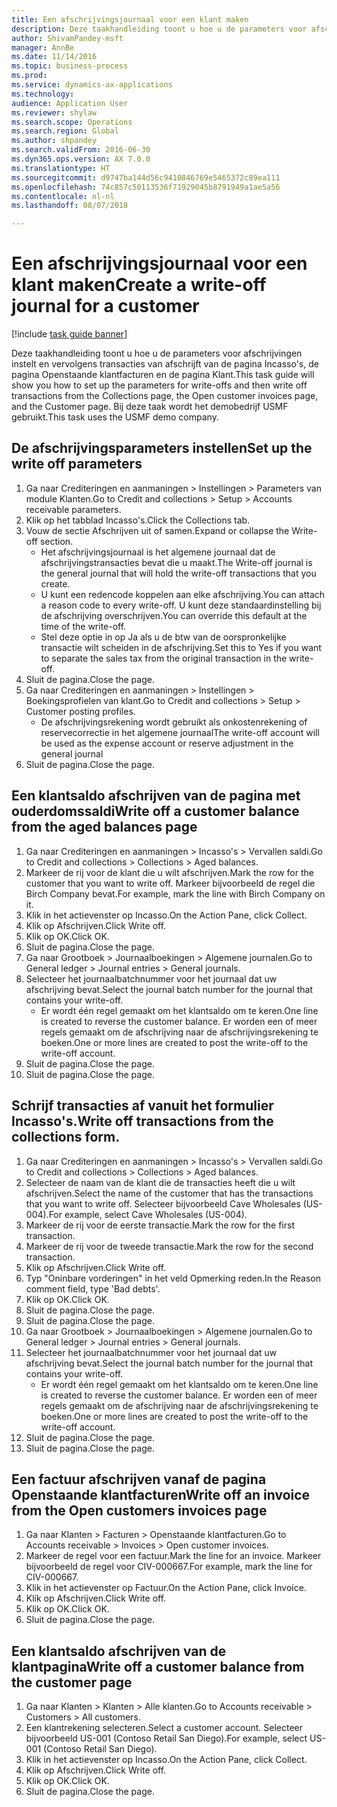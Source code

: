 ```yaml
--- 
title: Een afschrijvingsjournaal voor een klant maken
description: Deze taakhandleiding toont u hoe u de parameters voor afschrijvingen instelt en vervolgens transacties van afschrijft van de pagina Incasso's, de pagina Openstaande klantfacturen en de pagina Klant.
author: ShivamPandey-msft
manager: AnnBe
ms.date: 11/14/2016
ms.topic: business-process
ms.prod: 
ms.service: dynamics-ax-applications
ms.technology: 
audience: Application User
ms.reviewer: shylaw
ms.search.scope: Operations
ms.search.region: Global
ms.author: shpandey
ms.search.validFrom: 2016-06-30
ms.dyn365.ops.version: AX 7.0.0
ms.translationtype: HT
ms.sourcegitcommit: d9747ba144d56c9410846769e5465372c89ea111
ms.openlocfilehash: 74c857c50113536f71929045b8791949a1ae5a56
ms.contentlocale: nl-nl
ms.lasthandoff: 08/07/2018

---
```

# <a name="create-a-write-off-journal-for-a-customer"></a><span data-ttu-id="541d8-103">Een afschrijvingsjournaal voor een klant maken</span><span class="sxs-lookup"><span data-stu-id="541d8-103">Create a write-off journal for a customer</span></span>

[!include [task guide banner](../../includes/task-guide-banner.md)]

<span data-ttu-id="541d8-104">Deze taakhandleiding toont u hoe u de parameters voor afschrijvingen instelt en vervolgens transacties van afschrijft van de pagina Incasso's, de pagina Openstaande klantfacturen en de pagina Klant.</span><span class="sxs-lookup"><span data-stu-id="541d8-104">This task guide will show you how to set up the parameters for write-offs and then write off transactions from the Collections page, the Open customer invoices page, and the Customer page.</span></span> <span data-ttu-id="541d8-105">Bij deze taak wordt het demobedrijf USMF gebruikt.</span><span class="sxs-lookup"><span data-stu-id="541d8-105">This task uses the USMF demo company.</span></span>


## <a name="set-up-the-write-off-parameters"></a><span data-ttu-id="541d8-106">De afschrijvingsparameters instellen</span><span class="sxs-lookup"><span data-stu-id="541d8-106">Set up the write off parameters</span></span>
1. <span data-ttu-id="541d8-107">Ga naar Crediteringen en aanmaningen > Instellingen > Parameters van module Klanten.</span><span class="sxs-lookup"><span data-stu-id="541d8-107">Go to Credit and collections > Setup > Accounts receivable parameters.</span></span>
2. <span data-ttu-id="541d8-108">Klik op het tabblad Incasso's.</span><span class="sxs-lookup"><span data-stu-id="541d8-108">Click the Collections tab.</span></span>
3. <span data-ttu-id="541d8-109">Vouw de sectie Afschrijven uit of samen.</span><span class="sxs-lookup"><span data-stu-id="541d8-109">Expand or collapse the Write-off section.</span></span>
    * <span data-ttu-id="541d8-110">Het afschrijvingsjournaal is het algemene journaal dat de afschrijvingstransacties bevat die u maakt.</span><span class="sxs-lookup"><span data-stu-id="541d8-110">The Write-off journal is the general journal that will hold the write-off transactions that you create.</span></span>  
    * <span data-ttu-id="541d8-111">U kunt een redencode koppelen aan elke afschrijving.</span><span class="sxs-lookup"><span data-stu-id="541d8-111">You can attach a reason code to every write-off.</span></span> <span data-ttu-id="541d8-112">U kunt deze standaardinstelling bij de afschrijving overschrijven.</span><span class="sxs-lookup"><span data-stu-id="541d8-112">You can override this default at the time of the write-off.</span></span>  
    * <span data-ttu-id="541d8-113">Stel deze optie in op Ja als u de btw van de oorspronkelijke transactie wilt scheiden in de afschrijving.</span><span class="sxs-lookup"><span data-stu-id="541d8-113">Set this to Yes if you want to separate the sales tax from the original transaction in the write-off.</span></span>  
4. <span data-ttu-id="541d8-114">Sluit de pagina.</span><span class="sxs-lookup"><span data-stu-id="541d8-114">Close the page.</span></span>
5. <span data-ttu-id="541d8-115">Ga naar Crediteringen en aanmaningen > Instellingen > Boekingsprofielen van klant.</span><span class="sxs-lookup"><span data-stu-id="541d8-115">Go to Credit and collections > Setup > Customer posting profiles.</span></span>
    * <span data-ttu-id="541d8-116">De afschrijvingsrekening wordt gebruikt als onkostenrekening of reservecorrectie in het algemene journaal</span><span class="sxs-lookup"><span data-stu-id="541d8-116">The write-off account will be used as the expense account or reserve adjustment in the general journal</span></span>   
6. <span data-ttu-id="541d8-117">Sluit de pagina.</span><span class="sxs-lookup"><span data-stu-id="541d8-117">Close the page.</span></span>

## <a name="write-off-a-customer-balance-from-the-aged-balances-page"></a><span data-ttu-id="541d8-118">Een klantsaldo afschrijven van de pagina met ouderdomssaldi</span><span class="sxs-lookup"><span data-stu-id="541d8-118">Write off a customer balance from the aged balances page</span></span>
1. <span data-ttu-id="541d8-119">Ga naar Crediteringen en aanmaningen > Incasso's > Vervallen saldi.</span><span class="sxs-lookup"><span data-stu-id="541d8-119">Go to Credit and collections > Collections > Aged balances.</span></span>
2. <span data-ttu-id="541d8-120">Markeer de rij voor de klant die u wilt afschrijven.</span><span class="sxs-lookup"><span data-stu-id="541d8-120">Mark the row for the customer that you want to write off.</span></span> <span data-ttu-id="541d8-121">Markeer bijvoorbeeld de regel die Birch Company bevat.</span><span class="sxs-lookup"><span data-stu-id="541d8-121">For example, mark the line with Birch Company on it.</span></span>
3. <span data-ttu-id="541d8-122">Klik in het actievenster op Incasso.</span><span class="sxs-lookup"><span data-stu-id="541d8-122">On the Action Pane, click Collect.</span></span>
4. <span data-ttu-id="541d8-123">Klik op Afschrijven.</span><span class="sxs-lookup"><span data-stu-id="541d8-123">Click Write off.</span></span>
5. <span data-ttu-id="541d8-124">Klik op OK.</span><span class="sxs-lookup"><span data-stu-id="541d8-124">Click OK.</span></span>
6. <span data-ttu-id="541d8-125">Sluit de pagina.</span><span class="sxs-lookup"><span data-stu-id="541d8-125">Close the page.</span></span>
7. <span data-ttu-id="541d8-126">Ga naar Grootboek > Journaalboekingen > Algemene journalen.</span><span class="sxs-lookup"><span data-stu-id="541d8-126">Go to General ledger > Journal entries > General journals.</span></span>
8. <span data-ttu-id="541d8-127">Selecteer het journaalbatchnummer voor het journaal dat uw afschrijving bevat.</span><span class="sxs-lookup"><span data-stu-id="541d8-127">Select the journal batch number for the journal that contains your write-off.</span></span>
    * <span data-ttu-id="541d8-128">Er wordt één regel gemaakt om het klantsaldo om te keren.</span><span class="sxs-lookup"><span data-stu-id="541d8-128">One line is created to reverse the customer balance.</span></span> <span data-ttu-id="541d8-129">Er worden een of meer regels gemaakt om de afschrijving naar de afschrijvingsrekening te boeken.</span><span class="sxs-lookup"><span data-stu-id="541d8-129">One or more lines are created to post the write-off to the write-off account.</span></span>  
9. <span data-ttu-id="541d8-130">Sluit de pagina.</span><span class="sxs-lookup"><span data-stu-id="541d8-130">Close the page.</span></span>
10. <span data-ttu-id="541d8-131">Sluit de pagina.</span><span class="sxs-lookup"><span data-stu-id="541d8-131">Close the page.</span></span>

## <a name="write-off-transactions-from-the-collections-form"></a><span data-ttu-id="541d8-132">Schrijf transacties af vanuit het formulier Incasso's.</span><span class="sxs-lookup"><span data-stu-id="541d8-132">Write off transactions from the collections form.</span></span>
1. <span data-ttu-id="541d8-133">Ga naar Crediteringen en aanmaningen > Incasso's > Vervallen saldi.</span><span class="sxs-lookup"><span data-stu-id="541d8-133">Go to Credit and collections > Collections > Aged balances.</span></span>
2. <span data-ttu-id="541d8-134">Selecteer de naam van de klant die de transacties heeft die u wilt afschrijven.</span><span class="sxs-lookup"><span data-stu-id="541d8-134">Select the name of the customer that has the transactions that you want to write off.</span></span> <span data-ttu-id="541d8-135">Selecteer bijvoorbeeld Cave Wholesales (US-004).</span><span class="sxs-lookup"><span data-stu-id="541d8-135">For example, select Cave Wholesales (US-004).</span></span>
3. <span data-ttu-id="541d8-136">Markeer de rij voor de eerste transactie.</span><span class="sxs-lookup"><span data-stu-id="541d8-136">Mark the row for the first transaction.</span></span>
4. <span data-ttu-id="541d8-137">Markeer de rij voor de tweede transactie.</span><span class="sxs-lookup"><span data-stu-id="541d8-137">Mark the row for the second transaction.</span></span>
5. <span data-ttu-id="541d8-138">Klik op Afschrijven.</span><span class="sxs-lookup"><span data-stu-id="541d8-138">Click Write off.</span></span>
6. <span data-ttu-id="541d8-139">Typ "Oninbare vorderingen" in het veld Opmerking reden.</span><span class="sxs-lookup"><span data-stu-id="541d8-139">In the Reason comment field, type 'Bad debts'.</span></span>
7. <span data-ttu-id="541d8-140">Klik op OK.</span><span class="sxs-lookup"><span data-stu-id="541d8-140">Click OK.</span></span>
8. <span data-ttu-id="541d8-141">Sluit de pagina.</span><span class="sxs-lookup"><span data-stu-id="541d8-141">Close the page.</span></span>
9. <span data-ttu-id="541d8-142">Sluit de pagina.</span><span class="sxs-lookup"><span data-stu-id="541d8-142">Close the page.</span></span>
10. <span data-ttu-id="541d8-143">Ga naar Grootboek > Journaalboekingen > Algemene journalen.</span><span class="sxs-lookup"><span data-stu-id="541d8-143">Go to General ledger > Journal entries > General journals.</span></span>
11. <span data-ttu-id="541d8-144">Selecteer het journaalbatchnummer voor het journaal dat uw afschrijving bevat.</span><span class="sxs-lookup"><span data-stu-id="541d8-144">Select the journal batch number for the journal that contains your write-off.</span></span>
    * <span data-ttu-id="541d8-145">Er wordt één regel gemaakt om het klantsaldo om te keren.</span><span class="sxs-lookup"><span data-stu-id="541d8-145">One line is created to reverse the customer balance.</span></span> <span data-ttu-id="541d8-146">Er worden een of meer regels gemaakt om de afschrijving naar de afschrijvingsrekening te boeken.</span><span class="sxs-lookup"><span data-stu-id="541d8-146">One or more lines are created to post the write-off to the write-off account.</span></span>  
12. <span data-ttu-id="541d8-147">Sluit de pagina.</span><span class="sxs-lookup"><span data-stu-id="541d8-147">Close the page.</span></span>
13. <span data-ttu-id="541d8-148">Sluit de pagina.</span><span class="sxs-lookup"><span data-stu-id="541d8-148">Close the page.</span></span>

## <a name="write-off-an-invoice-from-the-open-customers-invoices-page"></a><span data-ttu-id="541d8-149">Een factuur afschrijven vanaf de pagina Openstaande klantfacturen</span><span class="sxs-lookup"><span data-stu-id="541d8-149">Write off an invoice from the Open customers invoices page</span></span>
1. <span data-ttu-id="541d8-150">Ga naar Klanten > Facturen > Openstaande klantfacturen.</span><span class="sxs-lookup"><span data-stu-id="541d8-150">Go to Accounts receivable > Invoices > Open customer invoices.</span></span>
2. <span data-ttu-id="541d8-151">Markeer de regel voor een factuur.</span><span class="sxs-lookup"><span data-stu-id="541d8-151">Mark the line for an invoice.</span></span> <span data-ttu-id="541d8-152">Markeer bijvoorbeeld de regel voor CIV-000667.</span><span class="sxs-lookup"><span data-stu-id="541d8-152">For example, mark the line for CIV-000667.</span></span>
3. <span data-ttu-id="541d8-153">Klik in het actievenster op Factuur.</span><span class="sxs-lookup"><span data-stu-id="541d8-153">On the Action Pane, click Invoice.</span></span>
4. <span data-ttu-id="541d8-154">Klik op Afschrijven.</span><span class="sxs-lookup"><span data-stu-id="541d8-154">Click Write off.</span></span>
5. <span data-ttu-id="541d8-155">Klik op OK.</span><span class="sxs-lookup"><span data-stu-id="541d8-155">Click OK.</span></span>
6. <span data-ttu-id="541d8-156">Sluit de pagina.</span><span class="sxs-lookup"><span data-stu-id="541d8-156">Close the page.</span></span>

## <a name="write-off-a-customer-balance-from-the-customer-page"></a><span data-ttu-id="541d8-157">Een klantsaldo afschrijven van de klantpagina</span><span class="sxs-lookup"><span data-stu-id="541d8-157">Write off a customer balance from the customer page</span></span>
1. <span data-ttu-id="541d8-158">Ga naar Klanten > Klanten > Alle klanten.</span><span class="sxs-lookup"><span data-stu-id="541d8-158">Go to Accounts receivable > Customers > All customers.</span></span>
2. <span data-ttu-id="541d8-159">Een klantrekening selecteren.</span><span class="sxs-lookup"><span data-stu-id="541d8-159">Select a customer account.</span></span> <span data-ttu-id="541d8-160">Selecteer bijvoorbeeld US-001 (Contoso Retail San Diego).</span><span class="sxs-lookup"><span data-stu-id="541d8-160">For example, select US-001 (Contoso Retail San Diego).</span></span>
3. <span data-ttu-id="541d8-161">Klik in het actievenster op Incasso.</span><span class="sxs-lookup"><span data-stu-id="541d8-161">On the Action Pane, click Collect.</span></span>
4. <span data-ttu-id="541d8-162">Klik op Afschrijven.</span><span class="sxs-lookup"><span data-stu-id="541d8-162">Click Write off.</span></span>
5. <span data-ttu-id="541d8-163">Klik op OK.</span><span class="sxs-lookup"><span data-stu-id="541d8-163">Click OK.</span></span>
6. <span data-ttu-id="541d8-164">Sluit de pagina.</span><span class="sxs-lookup"><span data-stu-id="541d8-164">Close the page.</span></span>


